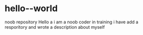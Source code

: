 # hello--world
noob repository
Hello a i am a noob coder in training
i have add a resporitory and wrote a description about myself 
